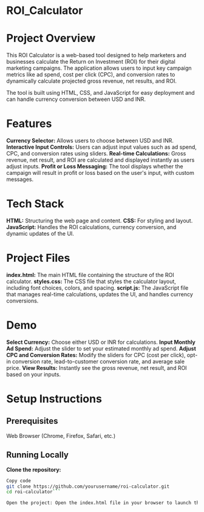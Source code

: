 # ROI_Calculator

# Project Overview
This ROI Calculator is a web-based tool designed to help marketers and businesses calculate the Return on Investment (ROI) for their digital marketing campaigns. The application allows users to input key campaign metrics like ad spend, cost per click (CPC), and conversion rates to dynamically calculate projected gross revenue, net results, and ROI.

The tool is built using HTML, CSS, and JavaScript for easy deployment and can handle currency conversion between USD and INR.

# Features
**Currency Selector:** Allows users to choose between USD and INR.
**Interactive Input Controls:** Users can adjust input values such as ad spend, CPC, and conversion rates using sliders.
**Real-time Calculations:** Gross revenue, net result, and ROI are calculated and displayed instantly as users adjust inputs.
**Profit or Loss Messaging:** The tool displays whether the campaign will result in profit or loss based on the user's input, with custom messages.

# Tech Stack
**HTML:** Structuring the web page and content.
**CSS:** For styling and layout.
**JavaScript:** Handles the ROI calculations, currency conversion, and dynamic updates of the UI.

# Project Files
**index.html:** The main HTML file containing the structure of the ROI calculator.
**styles.css:** The CSS file that styles the calculator layout, including font choices, colors, and spacing.
**script.js:** The JavaScript file that manages real-time calculations, updates the UI, and handles currency conversions.

# Demo
**Select Currency:** Choose either USD or INR for calculations.
**Input Monthly Ad Spend:** Adjust the slider to set your estimated monthly ad spend.
**Adjust CPC and Conversion Rates:** Modify the sliders for CPC (cost per click), opt-in conversion rate, lead-to-customer conversion rate, and average sale price.
**View Results:** Instantly see the gross revenue, net result, and ROI based on your inputs.

# Setup Instructions
## Prerequisites
Web Browser (Chrome, Firefox, Safari, etc.)

## Running Locally
**Clone the repository:**

```bash
Copy code
git clone https://github.com/yourusername/roi-calculator.git
cd roi-calculator```

Open the project: Open the index.html file in your browser to launch the ROI Calculator.
